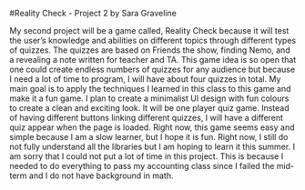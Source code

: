 #Reality Check - Project 2
by Sara Graveline


My second project will be a game called, Reality Check because it will test the user’s
knowledge and abilities on different topics through different types of quizzes. The quizzes are based on Friends the show, finding Nemo, and a revealing a note written for teacher and TA. This game idea is so open that one could create endless numbers of quizzes for any audience but because I need a lot of time to program, I will have about four quizzes in total. My main goal is to apply the techniques I learned in this class to this game and make it a fun game. I plan to create a minimalist UI design with fun colours to create a clean and exciting look. It will be one player quiz game. Instead of having different buttons linking different quizzes, I will
have a different quiz appear when the page is loaded. Right now, this game seems easy and simple because I am a slow learner, but I hope it is fun. Right now, I still do not fully understand all the libraries but I am hoping to learn it this summer. I am sorry that I could not put a lot of time in this project. This is because I needed to do everything to pass my accounting class since I failed the mid-term and I do not have background in math.
